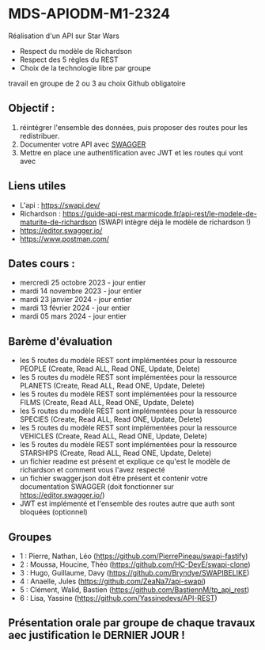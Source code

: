 # MDS-APIODM-M1-2324

Réalisation d'un API sur Star Wars
- Respect du modèle de Richardson
- Respect des 5 règles du REST
- Choix de la technologie libre par groupe

travail en groupe de 2 ou 3 au choix
Github obligatoire

## Objectif : 

1. réintégrer l'ensemble des données, puis proposer des routes pour les redistribuer.
2. Documenter votre API avec [SWAGGER](https://editor.swagger.io/) 
3. Mettre en place une authentification avec JWT et les routes qui vont avec


## Liens utiles

- L'api : https://swapi.dev/
- Richardson : https://guide-api-rest.marmicode.fr/api-rest/le-modele-de-maturite-de-richardson (SWAPI intègre déjà le modèle de richardson !)
- https://editor.swagger.io/
- https://www.postman.com/

## Dates cours : 

- mercredi 25 octobre 2023 - jour entier
- mardi 14 novembre 2023 - jour entier
- mardi 23 janvier 2024 - jour entier
- mardi 13 février 2024 - jour entier
- mardi 05 mars 2024 - jour entier

## Barème d'évaluation
- les 5 routes du modèle REST sont implémentées pour la ressource PEOPLE (Create, Read ALL, Read ONE, Update, Delete)
- les 5 routes du modèle REST sont implémentées pour la ressource PLANETS (Create, Read ALL, Read ONE, Update, Delete)
- les 5 routes du modèle REST sont implémentées pour la ressource FILMS (Create, Read ALL, Read ONE, Update, Delete)
- les 5 routes du modèle REST sont implémentées pour la ressource SPECIES (Create, Read ALL, Read ONE, Update, Delete)
- les 5 routes du modèle REST sont implémentées pour la ressource VEHICLES (Create, Read ALL, Read ONE, Update, Delete)
- les 5 routes du modèle REST sont implémentées pour la ressource STARSHIPS (Create, Read ALL, Read ONE, Update, Delete)
- un fichier readme est présent et explique ce qu'est le modèle de richardson et comment vous l'avez respecté
- un fichier swagger.json doit être présent et contenir votre documentation SWAGGER (doit fonctionner sur https://editor.swagger.io/)
- JWT est implémenté et l'ensemble des routes autre que auth sont bloquées (optionnel)

## Groupes 
- 1 : Pierre, Nathan, Léo (https://github.com/PierrePineau/swapi-fastify)
- 2 : Moussa, Houcine, Théo (https://github.com/HC-DevE/swapi-clone)
- 3 : Hugo, Guillaume, Davy (https://github.com/Bryndye/SWAPIBELIKE)
- 4 : Anaelle, Jules (https://github.com/ZeaNa7/api-swapi)
- 5 : Clément, Walid, Bastien (https://github.com/BastiennM/tp_api_rest)
- 6 : Lisa, Yassine (https://github.com/Yassinedevs/API-REST)

## Présentation orale par groupe de chaque travaux aec justification le DERNIER JOUR !
